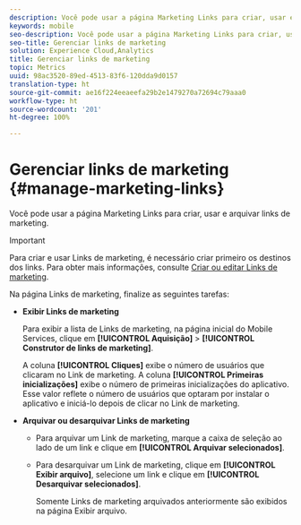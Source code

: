 ```yaml
---
description: Você pode usar a página Marketing Links para criar, usar e arquivar links de marketing.
keywords: mobile
seo-description: Você pode usar a página Marketing Links para criar, usar e arquivar links de marketing.
seo-title: Gerenciar links de marketing
solution: Experience Cloud,Analytics
title: Gerenciar links de marketing
topic: Metrics
uuid: 98ac3520-89ed-4513-83f6-120dda9d0157
translation-type: ht
source-git-commit: ae16f224eeaeefa29b2e1479270a72694c79aaa0
workflow-type: ht
source-wordcount: '201'
ht-degree: 100%

---
```



# Gerenciar links de marketing {#manage-marketing-links}

Você pode usar a página Marketing Links para criar, usar e arquivar links de marketing.

>[!IMPORTANT]
>
>Para criar e usar Links de marketing, é necessário criar primeiro os destinos dos links. Para obter mais informações, consulte [Criar ou editar Links de marketing](/help/using/acquisition-main/c-marketing-links-builder/t-create-edit-adobe-links/t-create-edit-adobe-links.md).

Na página Links de marketing, finalize as seguintes tarefas:

* **Exibir Links de marketing**

   Para exibir a lista de Links de marketing, na página inicial do Mobile Services, clique em **[!UICONTROL Aquisição]** > **[!UICONTROL Construtor de links de marketing]**.

   A coluna **[!UICONTROL Cliques]** exibe o número de usuários que clicaram no Link de marketing. A coluna **[!UICONTROL Primeiras inicializações]** exibe o número de primeiras inicializações do aplicativo. Esse valor reflete o número de usuários que optaram por instalar o aplicativo e iniciá-lo depois de clicar no Link de marketing.

* **Arquivar ou desarquivar Links de marketing**

   * Para arquivar um Link de marketing, marque a caixa de seleção ao lado de um link e clique em **[!UICONTROL Arquivar selecionados]**.
   * Para desarquivar um Link de marketing, clique em **[!UICONTROL Exibir arquivo]**, selecione um link e clique em **[!UICONTROL Desarquivar selecionados]**.

      Somente Links de marketing arquivados anteriormente são exibidos na página Exibir arquivo.


